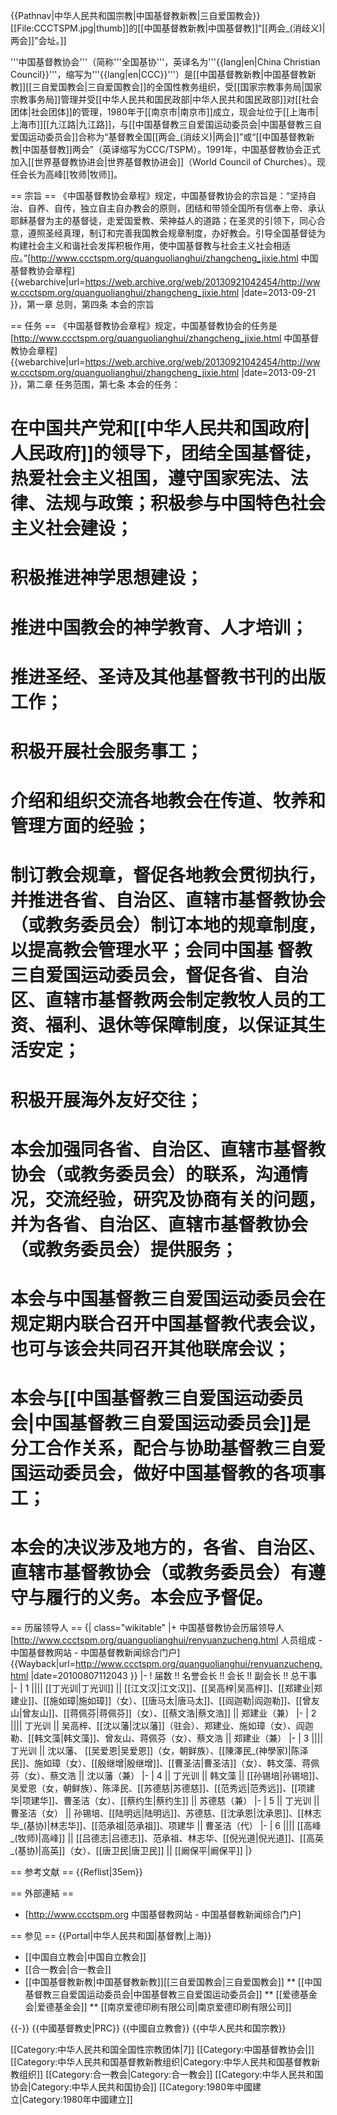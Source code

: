 {{Pathnav|中华人民共和国宗教|中国基督教新教|三自爱国教会}}
[[File:CCCTSPM.jpg|thumb]]的[[中国基督教新教|中国基督教]]“[[两会_(消歧义)|两会]]”会址。]]

'''中国基督教协会'''（简称'''全国基协'''，英译名为'''{{lang|en|China Christian Council}}'''，缩写为'''{{lang|en|CCC}}'''）是[[中国基督教新教|中国基督教新教]][[三自爱国教会|三自爱国教会]]的全国性教务组织，受[[国家宗教事务局|国家宗教事务局]]管理并受[[中华人民共和国民政部|中华人民共和国民政部]]对[[社会团体|社会团体]]的管理，1980年于[[南京市|南京市]]成立，现会址位于[[上海市|上海市]][[九江路|九江路]]，与[[中国基督教三自爱国运动委员会|中国基督教三自爱国运动委员会]]合称为“基督教全国[[两会_(消歧义)|两会]]”或“[[中国基督教新教|中国基督教]]两会”（英译缩写为CCC/TSPM）。1991年，中国基督教协会正式加入[[世界基督教协进会|世界基督教协进会]]（World Council of Churches）。现任会长为高峰[[牧师|牧师]]。

== 宗旨 ==
《中国基督教协会章程》规定，中国基督教协会的宗旨是：“坚持自治、自养、自传，独立自主自办教会的原则，团结和带领全国所有信奉上帝、承认耶稣基督为主的基督徒，走爱国爱教、荣神益人的道路；在圣灵的引领下，同心合意，遵照圣经真理，制订和完善我国教会规章制度，办好教会。引导全国基督徒为构建社会主义和谐社会发挥积极作用，使中国基督教与社会主义社会相适应。”<ref name="宗旨">[http://www.ccctspm.org/quanguolianghui/zhangcheng_jixie.html 中国基督教协会章程] {{webarchive|url=https://web.archive.org/web/20130921042454/http://www.ccctspm.org/quanguolianghui/zhangcheng_jixie.html |date=2013-09-21 }}，第一章 总则，第四条 本会的宗旨</ref>

== 任务 ==
《中国基督教协会章程》规定，中国基督教协会的任务是<ref name="任务">[http://www.ccctspm.org/quanguolianghui/zhangcheng_jixie.html 中国基督教协会章程] {{webarchive|url=https://web.archive.org/web/20130921042454/http://www.ccctspm.org/quanguolianghui/zhangcheng_jixie.html |date=2013-09-21 }}，第二章 任务范围，第七条 本会的任务</ref>：
# 在中国共产党和[[中华人民共和国政府|人民政府]]的领导下，团结全国基督徒，热爱社会主义祖国，遵守国家宪法、法律、法规与政策；积极参与中国特色社会主义社会建设；
# 积极推进神学思想建设；
# 推进中国教会的神学教育、人才培训；
# 推进圣经、圣诗及其他基督教书刊的出版工作；
# 积极开展社会服务事工；
# 介绍和组织交流各地教会在传道、牧养和管理方面的经验；
# 制订教会规章，督促各地教会贯彻执行，并推进各省、自治区、直辖市基督教协会（或教务委员会）制订本地的规章制度，以提高教会管理水平；会同中国基 督教三自爱国运动委员会，督促各省、自治区、直辖市基督教两会制定教牧人员的工资、福利、退休等保障制度，以保证其生活安定；
# 积极开展海外友好交往；
# 本会加强同各省、自治区、直辖市基督教协会（或教务委员会）的联系，沟通情况，交流经验，研究及协商有关的问题，并为各省、自治区、直辖市基督教协会（或教务委员会）提供服务；
# 本会与中国基督教三自爱国运动委员会在规定期内联合召开中国基督教代表会议，也可与该会共同召开其他联席会议；
# 本会与[[中国基督教三自爱国运动委员会|中国基督教三自爱国运动委员会]]是分工合作关系，配合与协助基督教三自爱国运动委员会，做好中国基督教的各项事工；
# 本会的决议涉及地方的，各省、自治区、直辖市基督教协会（或教务委员会）有遵守与履行的义务。本会应予督促。

== 历届领导人 ==
{| class="wikitable"
|+ 中国基督教协会历届领导人<ref>[http://www.ccctspm.org/quanguolianghui/renyuanzucheng.html 人员组成 - 中国基督教网站 - 中国基督教新闻综合门户] {{Wayback|url=http://www.ccctspm.org/quanguolianghui/renyuanzucheng.html |date=20100807112043 }}</ref>
|-
! 届数 !! 名誉会长 !! 会长 !! 副会长 !! 总干事
|-
| 1 |||| [[丁光训|丁光训]] || [[江文汉|江文汉]]、[[吴高梓|吴高梓]]、[[郑建业|郑建业]]、[[施如璋|施如璋]]（女）、[[唐马太|唐马太]]、[[阎迦勒|阎迦勒]]、[[曾友山|曾友山]]、[[蒋佩芬|蒋佩芬]]（女）、[[蔡文浩|蔡文浩]] || 郑建业（兼）
|-
| 2 |||| 丁光训 || 吴高梓、[[沈以藩|沈以藩]]（驻会）、郑建业、施如璋（女）、阎迦勒、[[韩文藻|韩文藻]]、曾友山、蒋佩芬（女）、蔡文浩 || 郑建业（兼）
|-
| 3 |||| 丁光训 || 沈以藩、 [[吴爱恩|吴爱恩]]（女，朝鲜族）、[[陳澤民_(神學家)|陈泽民]]、施如璋（女）、[[殷继增|殷继增]]、[[曹圣洁|曹圣洁]]（女）、韩文藻、蒋佩芬（女）、蔡文浩 || 沈以藩（兼）
|-
| 4 || 丁光训 || 韩文藻 || [[孙锡培|孙锡培]]、吴爱恩（女，朝鲜族）、陈泽民、[[苏德慈|苏德慈]]、[[范秀远|范秀远]]、[[项建华|项建华]]、曹圣洁（女）、[[蔡约生|蔡约生]] || 苏德慈（兼）
|-
| 5 || 丁光训 || 曹圣洁（女） || 孙锡培、[[陆明远|陆明远]]、苏德慈、[[沈承恩|沈承恩]]、[[林志华_(基协)|林志华]]、[[范承祖|范承祖]]、项建华 || 曹圣洁（代）
|-
| 6 |||| [[高峰_(牧师)|高峰]] || [[吕德志|吕德志]]、范承祖、林志华、[[倪光道|倪光道]]、[[高英_(基协)|高英]]（女）、[[唐卫民|唐卫民]] || [[阚保平|阚保平]]
|}

== 参考文献 ==
{{Reflist|35em}}

== 外部連結 ==
* [http://www.ccctspm.org 中国基督教网站 - 中国基督教新闻综合门户]

== 参见 ==
{{Portal|中华人民共和国|基督教|上海}}
* [[中国自立教会|中国自立教会]]
* [[合一教会|合一教会]]
* [[中国基督教新教|中国基督教新教]][[三自爱国教会|三自爱国教会]]
** [[中国基督教三自爱国运动委员会|中国基督教三自爱国运动委员会]]
** [[爱德基金会|爱德基金会]]
** [[南京爱德印刷有限公司|南京爱德印刷有限公司]]

{{-}}
{{中國基督教史|PRC}}
{{中國自立教會}}
{{中华人民共和国宗教}}

[[Category:中华人民共和国全国性宗教团体|7]]
[[Category:中国基督教协会|]]
[[Category:中华人民共和国基督教新教组织|Category:中华人民共和国基督教新教组织]]
[[Category:合一教会|Category:合一教会]]
[[Category:中华人民共和国协会|Category:中华人民共和国协会]]
[[Category:1980年中國建立|Category:1980年中國建立]]